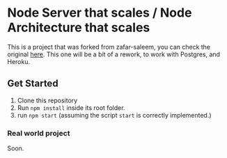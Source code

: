 # Node Server that scales / Node Architecture that scales

This is a project that was forked from zafar-saleem, you can check the original [here](https://github.com/zafar-saleem/NodeScalableArchitecture). This one will be a bit of a rework, to work with Postgres, and Heroku.

## Get Started
1. Clone this repository
2. Run `npm install` inside its root folder.
3. run `npm start` (assuming the script `start` is correctly implemented.)

### Real world project
Soon.
